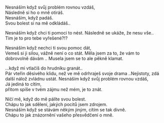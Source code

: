 
Nesnáším když svůj problém rovnou vzdáš,  
Následně si ho o mně  otiráš.  
Nesnáším, když padáš.  
Svou bolest si na mě odkládáš..  

Nesnáším když chci ti pomoci to nést.
Následně se ukáže, že nesu vše..  
Tím je to pro tebe vyřešené?!?

Nesnáším když nechci ti svou pomoc dát,  
Vemeš si ji silou, vážně není o co stát.
Měla jsem za to, že vám to dobrovolně dávám ..
Musela jsem se to ale pěkně klamat.

...když mi vtlačíš do hrudníku granát..  
Pár vteřin děsivého klidu, než ve mě odrhraješ svoje drama
..Nejistoty, zdá další nálož zvládnu ustát.
Nesnáším když svůj problém rovnou vzdáš,  
Já jediná to cítím,  
přitom spíše v tvém zájmu než mém, je to znát.  

Ničí mě, když do mě pálíte svou bolest.  
Chápu to jak sdělení, jakých pocitů jsem zdrojem.  
Nesnáším když se stávám někým jiným, cítím se tak divně.   
Chápu to jak znázornění vašeho přesvědčení o mně.  




